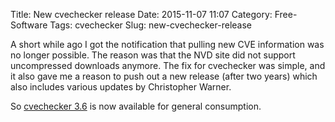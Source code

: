 Title: New cvechecker release
Date: 2015-11-07 11:07
Category: Free-Software
Tags: cvechecker
Slug: new-cvechecker-release

A short while ago I got the notification that pulling new CVE information was
no longer possible. The reason was that the NVD site did not support uncompressed
downloads anymore. The fix for cvechecker was simple, and it also gave me a reason
to push out a new release (after two years) which also includes various updates by
Christopher Warner.

So [cvechecker 3.6](https://github.com/sjvermeu/cvechecker/wiki) is now available
for general consumption.

<!-- PELICAN_END_SUMMARY -->
